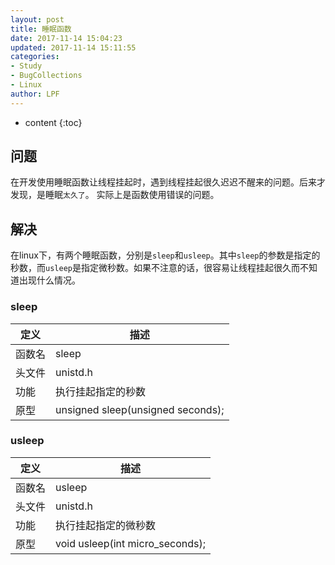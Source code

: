 ```yaml
---
layout: post
title: 睡眠函数
date: 2017-11-14 15:04:23
updated: 2017-11-14 15:11:55
categories:
- Study
- BugCollections
- Linux
author: LPF
---
```


* content
{:toc}

## 问题

在开发使用睡眠函数让线程挂起时，遇到线程挂起很久迟迟不醒来的问题。后来才发现，是睡眠`太久了`。
实际上是函数使用错误的问题。



## 解决

在linux下，有两个睡眠函数，分别是`sleep`和`usleep`。其中`sleep`的参数是指定的秒数，而`usleep`是指定微秒数。如果不注意的话，很容易让线程挂起很久而不知道出现什么情况。

### sleep

|定义|描述|
|---|---|
|函数名|sleep|
|头文件|unistd.h|
|功能|执行挂起指定的秒数|
|原型|unsigned sleep(unsigned seconds);|

### usleep

|定义|描述|
|---|---|
|函数名|usleep|
|头文件|unistd.h|
|功能|执行挂起指定的微秒数|
|原型|void usleep(int micro_seconds);|

    